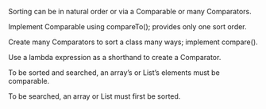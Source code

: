 Sorting can be in natural order or via a Comparable or many
Comparators.

Implement Comparable using compareTo(); provides only one sort
order.

Create many Comparators to sort a class many ways; implement
compare().

Use a lambda expression as a shorthand to create a Comparator.

To be sorted and searched, an array’s or List’s elements must be
comparable.

To be searched, an array or List must first be sorted.
